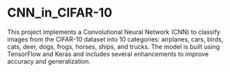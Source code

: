 # CNN_in_CIFAR-10
This project implements a Convolutional Neural Network (CNN) to classify images from the CIFAR-10 dataset into 10 categories: airplanes, cars, birds, cats, deer, dogs, frogs, horses, ships, and trucks. The model is built using TensorFlow and Keras and includes several enhancements to improve accuracy and generalization.
